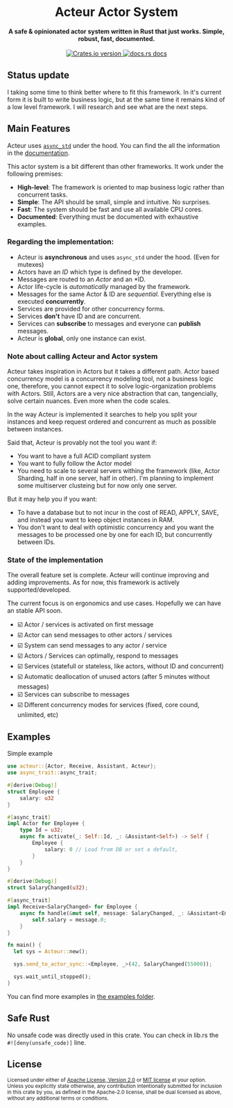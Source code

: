 <h1 align="center">Acteur Actor System</h1>
<div align="center">
 <strong>
   A safe & opinionated actor system written in Rust that just works. Simple, robust, fast, documented.
 </strong>
</div>

<br />

<div align="center">
  <!-- Crates version -->
  <a href="https://crates.io/crates/acteur">
    <img src="https://img.shields.io/crates/v/acteur.svg?style=flat-square"
    alt="Crates.io version" />
  </a>
  <!-- docs.rs docs -->
  <a href="https://docs.rs/acteur">
    <img src="https://img.shields.io/badge/docs-latest-blue.svg?style=flat-square"
      alt="docs.rs docs" />
  </a>
</div>

## Status update

I taking some time to think better where to fit this framework. In it's current form it is built to write business logic, but at the same time it remains kind of a low level framework. I will research and see what are the next steps. 

## Main Features

Acteur uses [`async_std`](https://github.com/async-rs/async-std) under the hood. You can find the all the information in the [documentation](https://docs.rs/acteur).

This actor system is a bit different than other frameworks. It work under the following premises:
 - **High-level**: The framework is oriented to map business logic rather than concurrent tasks.
 - **Simple**: The API should be small, simple and intuitive. No surprises.
 - **Fast**: The system should be fast and use all available CPU cores.
 - **Documented**: Everything must be documented with exhaustive examples.

### Regarding the implementation:

 - Acteur is **asynchronous** and uses `async_std` under the hood. (Even for mutexes)
 - Actors have an *ID* which type is defined by the developer.
 - Messages are routed to an *Actor* and an *ID.
 - Actor life-cycle is *automatically* managed by the framework.
 - Messages for the same Actor & ID are *sequential*. Everything else is executed **concurrently**.
 - Services are provided for other concurrency forms.
 - Services **don't** have ID and are concurrent.
 - Services can **subscribe** to messages and everyone can **publish** messages.
 - Acteur is **global**, only one instance can exist.
 
### Note about calling Acteur and Actor system

Acteur takes inspiration in Actors but it takes a different path. Actor based concurrency model is a concurrency modeling tool, not a business logic one, therefore, you cannot expect it to solve logic-organization problems with Actors. Still, Actors are a very nice abstraction that can, tangencially, solve certain nuances. Even more when the code scales. 

In the way Acteur is implemented it searches to help you split your instances and keep request ordered and concurrent as much as possible between instances. 

Said that, Acteur is provably not the tool you want if:

- You want to have a full ACID compliant system
- You want to fully follow the Actor model
- You need to scale to several servers withing the framework (like, Actor Sharding, half in one server, half in other). I'm planning to implement some multiserver clusteing but for now only one server.

But it may help you if you want:

- To have a database but to not incur in the cost of READ, APPLY, SAVE, and instead you want to keep object instances in RAM.
- You don't want to deal with optimistic concurrency and you want the messages to be processed one by one for each ID, but concurrently between IDs. 

### State of the implementation

The overall feature set is complete. Acteur will continue improving 
and adding improvements. As for now, this framework is actively supported/developed.

The current focus is on ergonomics and use cases. Hopefully we can have an stable API soon.

- ☑️ Actor / services is activated on first message
- ☑️ Actor can send messages to other actors / services
- ☑️ System can send messages to any actor / service
- ☑️ Actors / Services can optimally, respond to messages
- ☑️ Services (statefull or stateless, like actors, without ID and concurrent)
- ☑️ Automatic deallocation of unused actors (after 5 minutes without messages)
- ☑️ Services can subscribe to messages
- ☑️ Different concurrency modes for services (fixed, core cound, unlimited, etc)

## Examples

Simple example

```rust
use acteur::{Actor, Receive, Assistant, Acteur};
use async_trait::async_trait;

#[derive(Debug)]
struct Employee {
    salary: u32
}

#[async_trait]
impl Actor for Employee {
    type Id = u32;
    async fn activate(_: Self::Id, _: &Assistant<Self>) -> Self {
        Employee {
            salary: 0 // Load from DB or set a default,
        }
    }
}

#[derive(Debug)]
struct SalaryChanged(u32);

#[async_trait]
impl Receive<SalaryChanged> for Employee {
    async fn handle(&mut self, message: SalaryChanged, _: &Assistant<Employee>) {
        self.salary = message.0;
    }
}

fn main() {
  let sys = Acteur::new();

  sys.send_to_actor_sync::<Employee, _>(42, SalaryChanged(55000));

  sys.wait_until_stopped();
}

```

You can find more examples in [the examples folder](./examples).

## Safe Rust

No unsafe code was directly used in this crate. You can check in lib.rs the `#![deny(unsafe_code)]` line.

## License

<sup>
Licensed under either of <a href="LICENSE-APACHE">Apache License, Version
2.0</a> or <a href="LICENSE-MIT">MIT license</a> at your option.
</sup>

<br/>

<sub>
Unless you explicitly state otherwise, any contribution intentionally submitted
for inclusion in this crate by you, as defined in the Apache-2.0 license, shall
be dual licensed as above, without any additional terms or conditions.
</sub>

